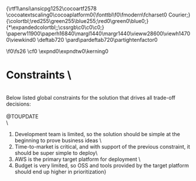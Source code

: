 {\rtf1\ansi\ansicpg1252\cocoartf2578
\cocoatextscaling0\cocoaplatform0{\fonttbl\f0\fmodern\fcharset0 Courier;}
{\colortbl;\red255\green255\blue255;\red0\green0\blue0;}
{\*\expandedcolortbl;;\cssrgb\c0\c0\c0;}
\paperw11900\paperh16840\margl1440\margr1440\vieww28600\viewh14700\viewkind0
\deftab720
\pard\pardeftab720\partightenfactor0

\f0\fs26 \cf0 \expnd0\expndtw0\kerning0
# Constraints \
\
Below listed global constraints for the solution that drives all trade-off decisions: \
\
@TOUPDATE\
\
1. Development team is limited, so the solution should be simple at the beginning to prove business ideas \
2. Time-to-market is critical, and with support of the previous constraint, it should be super simple to deploy\
3. AWS is the primary target platform for deployment \
4. Budget is very limited, so OSS and tools provided by the target platform should end up higher in prioritization}